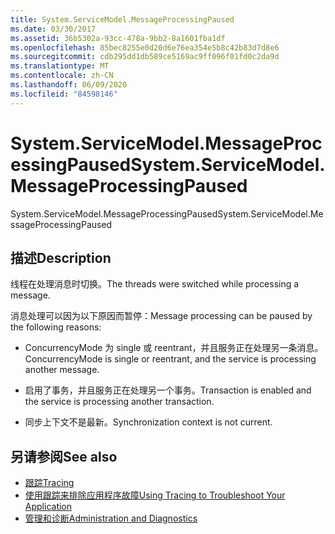 ```yaml
---
title: System.ServiceModel.MessageProcessingPaused
ms.date: 03/30/2017
ms.assetid: 36b5302a-93cc-478a-9bb2-8a1601fba1df
ms.openlocfilehash: 85bec8255e0d20d6e76ea354e5b8c42b83d7d8e6
ms.sourcegitcommit: cdb295dd1db589ce5169ac9ff096f01fd0c2da9d
ms.translationtype: MT
ms.contentlocale: zh-CN
ms.lasthandoff: 06/09/2020
ms.locfileid: "84598146"
---
```

# <a name="systemservicemodelmessageprocessingpaused"></a><span data-ttu-id="d9098-102">System.ServiceModel.MessageProcessingPaused</span><span class="sxs-lookup"><span data-stu-id="d9098-102">System.ServiceModel.MessageProcessingPaused</span></span>
<span data-ttu-id="d9098-103">System.ServiceModel.MessageProcessingPaused</span><span class="sxs-lookup"><span data-stu-id="d9098-103">System.ServiceModel.MessageProcessingPaused</span></span>  
  
## <a name="description"></a><span data-ttu-id="d9098-104">描述</span><span class="sxs-lookup"><span data-stu-id="d9098-104">Description</span></span>  
 <span data-ttu-id="d9098-105">线程在处理消息时切换。</span><span class="sxs-lookup"><span data-stu-id="d9098-105">The threads were switched while processing a message.</span></span>  
  
 <span data-ttu-id="d9098-106">消息处理可以因为以下原因而暂停：</span><span class="sxs-lookup"><span data-stu-id="d9098-106">Message processing can be paused by the following reasons:</span></span>  
  
- <span data-ttu-id="d9098-107">ConcurrencyMode 为 single 或 reentrant，并且服务正在处理另一条消息。</span><span class="sxs-lookup"><span data-stu-id="d9098-107">ConcurrencyMode is single or reentrant, and the service is processing another message.</span></span>  
  
- <span data-ttu-id="d9098-108">启用了事务，并且服务正在处理另一个事务。</span><span class="sxs-lookup"><span data-stu-id="d9098-108">Transaction is enabled and the service is processing another transaction.</span></span>  
  
- <span data-ttu-id="d9098-109">同步上下文不是最新。</span><span class="sxs-lookup"><span data-stu-id="d9098-109">Synchronization context is not current.</span></span>  
  
## <a name="see-also"></a><span data-ttu-id="d9098-110">另请参阅</span><span class="sxs-lookup"><span data-stu-id="d9098-110">See also</span></span>

- [<span data-ttu-id="d9098-111">跟踪</span><span class="sxs-lookup"><span data-stu-id="d9098-111">Tracing</span></span>](index.md)
- [<span data-ttu-id="d9098-112">使用跟踪来排除应用程序故障</span><span class="sxs-lookup"><span data-stu-id="d9098-112">Using Tracing to Troubleshoot Your Application</span></span>](using-tracing-to-troubleshoot-your-application.md)
- [<span data-ttu-id="d9098-113">管理和诊断</span><span class="sxs-lookup"><span data-stu-id="d9098-113">Administration and Diagnostics</span></span>](../index.md)
